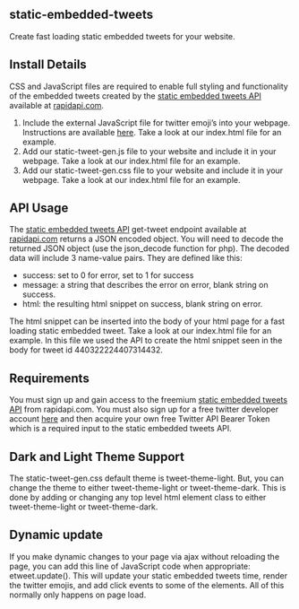 

## static-embedded-tweets

Create fast loading static embedded tweets for your website.


## Install Details

CSS and JavaScript files are required to enable full styling and functionality of the embedded tweets created by the [static embedded tweets API](https://rapidapi.com/tidyreport/api/static-embedded-tweets/) available at [rapidapi.com](https://rapidapi.com/).



1. Include the external JavaScript file for twitter emoji’s into your webpage.  Instructions are available [here](https://github.com/twitter/twemoji).  Take a look at our index.html file for an example.
2. Add our static-tweet-gen.js file to your website and include it in your webpage.  Take a look at our index.html file for an example.
3. Add our static-tweet-gen.css file to your website and include it in your webpage.  Take a look at our index.html file for an example.


## API Usage

The [static embedded tweets API](https://rapidapi.com/tidyreport/api/static-embedded-tweets/) get-tweet endpoint available at [rapidapi.com](https://rapidapi.com/) returns a JSON encoded object.  You will need to decode the returned JSON object (use the json_decode function for php).  The decoded data will include 3 name-value pairs.  They are defined like this:



* success:  set to 0 for error, set to 1 for success
* message:  a string that describes the error on error, blank string on success.
* html:  the resulting html snippet on success, blank string on error.

The html snippet can be inserted into the body of your html page for a fast loading static embedded tweet.  Take a look at our index.html file for an example.  In this file we used the API to create the html snippet seen in the body for tweet id 440322224407314432.


## Requirements

You must sign up and gain access to the freemium [static embedded tweets API](https://rapidapi.com/tidyreport/api/static-embedded-tweets/) from rapidapi.com.  You must also sign up for a free twitter developer account [here](https://developer.twitter.com/en/apply-for-access) and then acquire your own free Twitter API Bearer Token which is a required input to the static embedded tweets API.


## Dark and Light Theme Support

The static-tweet-gen.css default theme is tweet-theme-light.  But, you can change the theme to either tweet-theme-light or tweet-theme-dark.  This is done by adding or changing any top level html element class to either tweet-theme-light or tweet-theme-dark.


## Dynamic update

If you make dynamic changes to your page via ajax without reloading the page, you can add this line of JavaScript code when appropriate:  etweet.update().  This will update your static embedded tweets time, render the twitter emojis, and add click events to some of the elements.  All of this normally only happens on page load.
